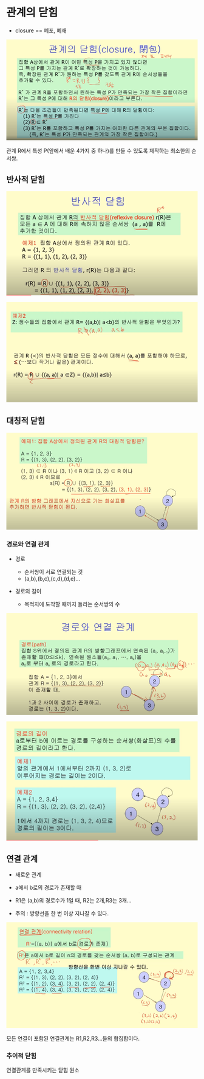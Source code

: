 # 관계의 닫힘

- closure == 폐포, 폐쇄

![alt text](image-98.png)

관계 R에서 특성 P(앞에서 배운 4가지 중 하나)를 만들 수 있도록 제작하는 최소한의 순서쌍.

## 반사적 닫힘

![alt text](image-99.png)

![alt text](image-100.png)

## 대칭적 닫힘

![alt text](image-101.png)

### 경로와 연결 관계

- 경로

  - 순서쌍이 서로 연결되는 것
  - (a,b),(b,c),(c,d),(d,e)...

- 경로의 길이
  - 목적지에 도착할 때까지 들리는 순서쌍의 수

![alt text](image-102.png)

![alt text](image-103.png)

## 연결 관계

- 새로운 관계
- a에서 b로의 경로가 존재할 때
- R1은 (a,b)의 경로수가 1일 때, R2는 2개,R3는 3개...

- 주의 : 방향선을 한 번 이상 지나갈 수 있다.

![alt text](image-104.png)

모든 연결이 포함된 연결관계는 R1,R2,R3...들의 합집합이다.

### 추이적 닫힘

연결관계를 만족시키는 닫힘 원소
